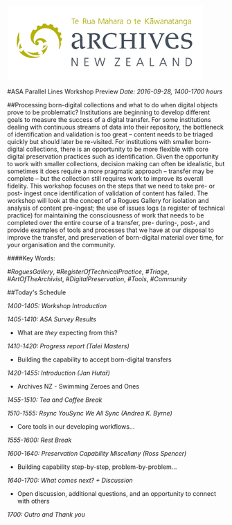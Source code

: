 ﻿![image](src/images/archives-nz-logo.png)

#ASA Parallel Lines Workshop Preview
*Date: 2016-09-28, 1400-1700 hours*

##Processing born-digital collections and what to do when digital objects prove to be problematic? 
Institutions are beginning to develop different goals to measure the success of a digital transfer. For some institutions dealing with continuous streams of data into their repository, the bottleneck of identification and validation is too great – content needs to be triaged quickly but should later be re-visited. For institutions with smaller born-digital collections, there is an opportunity to be more flexible with core digital preservation practices such as identification. Given the opportunity to work with smaller collections, decision making can often be idealistic, but sometimes it does require a more pragmatic approach – transfer may be complete – but the collection still requires work to improve its overall fidelity. This workshop focuses on the steps that we need to take pre- or post- ingest once identification of validation of content has failed. The workshop will look at the concept of a Rogues Gallery for isolation and analysis of content pre-ingest; the use of issues logs (a register of technical practice) for maintaining the consciousness of work that needs to be completed over the entire course of a transfer, pre- during-, post-, and provide examples of tools and processes that we have at our disposal to improve the transfer, and preservation of born-digital material over time, for your organisation and the community.

####Key Words: 

*#RoguesGallery*, *#RegisterOfTechnicalPractice*, *#Triage*, *#ArtOfTheArchivist*, *#DigitalPreservation*, *#Tools*, *#Community*

##Today's Schedule

*1400-1405: Workshop Introduction*

*1405-1410: ASA Survey Results*
* What are *they* expecting from this?

*1410-1420: Progress report (Talei Masters)*
* Building the capability to accept born-digital transfers

*1420-1455: Introduction (Jan Hutař)*
* Archives NZ - Swimming Zeroes and Ones

*1455-1510: Tea and Coffee Break*

*1510-1555: Rsync YouSync We All Sync (Andrea K. Byrne)*
* Core tools in our developing workflows...

*1555-1600: Rest Break*

*1600-1640: Preservation Capability Miscellany (Ross Spencer)*
* Building capability step-by-step, problem-by-problem... 

*1640-1700: What comes next? + Discussion*
* Open discussion, additional questions, and an opportunity to connect with others

*1700: Outro and Thank you*
